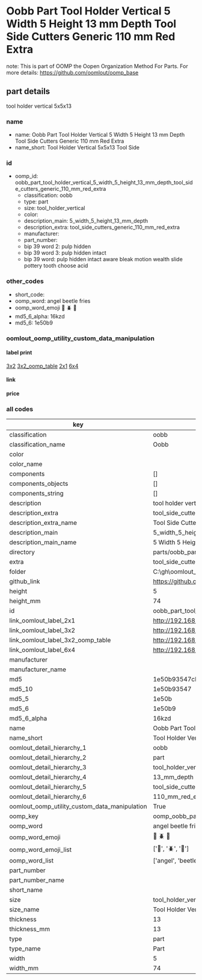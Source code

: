 # Oobb Part Tool Holder Vertical 5 Width 5 Height 13 mm Depth Tool Side Cutters Generic 110 mm Red Extra  

note: This is part of OOMP the Oopen Organization Method For Parts. For more details: https://github.com/oomlout/oomp_base

##  part details
  



tool holder vertical 5x5x13



### name
* name: Oobb Part Tool Holder Vertical 5 Width 5 Height 13 mm Depth Tool Side Cutters Generic 110 mm Red Extra
* name_short: Tool Holder Vertical 5x5x13 Tool Side
### id
* oomp_id: oobb_part_tool_holder_vertical_5_width_5_height_13_mm_depth_tool_side_cutters_generic_110_mm_red_extra
  * classification: oobb
  * type: part
  * size: tool_holder_vertical
  * color: 
  * description_main: 5_width_5_height_13_mm_depth
  * description_extra: tool_side_cutters_generic_110_mm_red_extra
  * manufacturer: 
  * part_number: 
  * bip 39 word 2: pulp hidden
  * bip 39 word 3: pulp hidden intact
  * bip 39 word: pulp hidden intact aware bleak motion wealth slide pottery tooth choose acid

### other_codes
* short_code: 
* oomp_word: angel beetle fries
* oomp_word_emoji :angel: :beetle: :fries:
* md5_6_alpha: 16kzd
* md5_6: 1e50b9






### oomlout_oomp_utility_custom_data_manipulation
#### label print
[3x2](http://192.168.1.245:1112/?label=oomp%2016kzd)
[3x2_oomp_table](http://192.168.1.108:1112/?label=oomp%2016kzd)
[2x1](http://192.168.1.242:1112/?label=oomp%2016kzd)
[6x4](http://192.168.1.55:1112/?label=oomp%2016kzd)    

#### link

                              

#### price







### all codes 
| key | value |  
| --- | --- |  
| classification | oobb |  
| classification_name | Oobb |  
| color |  |  
| color_name |  |  
| components | [] |  
| components_objects | [] |  
| components_string | [] |  
| description | tool holder vertical 5x5x13 |  
| description_extra | tool_side_cutters_generic_110_mm_red_extra |  
| description_extra_name | Tool Side Cutters Generic 110 mm Red Extra |  
| description_main | 5_width_5_height_13_mm_depth |  
| description_main_name | 5 Width 5 Height 13 mm Depth |  
| directory | parts/oobb_part_tool_holder_vertical_5_width_5_height_13_mm_depth_tool_side_cutters_generic_110_mm_red_extra |  
| extra | tool_side_cutters_generic_110_mm_red |  
| folder | C:\gh\oomlout_oobb_version_4_generated_parts\things\oobb_part_tool_holder_vertical_5_width_5_height_13_mm_depth_tool_side_cutters_generic_110_mm_red_extra |  
| github_link | https://github.com/oomlout/oomlout_oomp_part_src/tree/main/parts/oobb_part_tool_holder_vertical_5_width_5_height_13_mm_depth_tool_side_cutters_generic_110_mm_red_extra |  
| height | 5 |  
| height_mm | 74 |  
| id | oobb_part_tool_holder_vertical_5_width_5_height_13_mm_depth_tool_side_cutters_generic_110_mm_red_extra |  
| link_oomlout_label_2x1 | http://192.168.1.242:1112/?label=oomp%2016kzd |  
| link_oomlout_label_3x2 | http://192.168.1.245:1112/?label=oomp%2016kzd |  
| link_oomlout_label_3x2_oomp_table | http://192.168.1.108:1112/?label=oomp%2016kzd |  
| link_oomlout_label_6x4 | http://192.168.1.55:1112/?label=oomp%2016kzd |  
| manufacturer |  |  
| manufacturer_name |  |  
| md5 | 1e50b93547cb9f06410bc104eb1add6b |  
| md5_10 | 1e50b93547 |  
| md5_5 | 1e50b |  
| md5_6 | 1e50b9 |  
| md5_6_alpha | 16kzd |  
| name | Oobb Part Tool Holder Vertical 5 Width 5 Height 13 mm Depth Tool Side Cutters Generic 110 mm Red Extra |  
| name_short | Tool Holder Vertical 5x5x13 Tool Side |  
| oomlout_detail_hierarchy_1 | oobb |  
| oomlout_detail_hierarchy_2 | part |  
| oomlout_detail_hierarchy_3 | tool_holder_vertical |  
| oomlout_detail_hierarchy_4 | 13_mm_depth |  
| oomlout_detail_hierarchy_5 | tool_side_cutters_generic |  
| oomlout_detail_hierarchy_6 | 110_mm_red_extra |  
| oomlout_oomp_utility_custom_data_manipulation | True |  
| oomp_key | oomp_oobb_part_tool_holder_vertical_5_width_5_height_13_mm_depth_tool_side_cutters_generic_110_mm_red_extra |  
| oomp_word | angel beetle fries |  
| oomp_word_emoji | :angel: :beetle: :fries: |  
| oomp_word_emoji_list | [':angel:', ':beetle:', ':fries:'] |  
| oomp_word_list | ['angel', 'beetle', 'fries'] |  
| part_number |  |  
| part_number_name |  |  
| short_name |  |  
| size | tool_holder_vertical |  
| size_name | Tool Holder Vertical |  
| thickness | 13 |  
| thickness_mm | 13 |  
| type | part |  
| type_name | Part |  
| width | 5 |  
| width_mm | 74 |  
